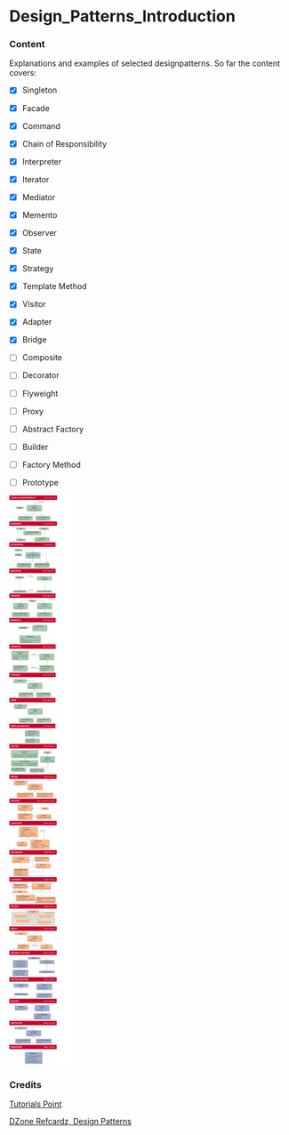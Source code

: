 # Design_Patterns_Introduction
### Content
Explanations and examples of selected designpatterns.
So far the content covers:
- [x] Singleton
- [x] Facade
- [x] Command
- [x] Chain of Responsibility
- [x] Interpreter
- [x] Iterator
- [x] Mediator
- [x] Memento
- [x] Observer
- [x] State
- [x] Strategy
- [x] Template Method
- [x] Visitor
- [x] Adapter
- [x] Bridge
- [ ] Composite
- [ ] Decorator
- [ ] Flyweight
- [ ] Proxy
- [ ] Abstract Factory
- [ ] Builder
- [ ] Factory Method
- [ ] Prototype



![](/DesignPatterns.png)
### Credits
[Tutorials Point](https://www.tutorialspoint.com)

[DZone Refcardz, Design Patterns](https://dzone.com/refcardz/design-patterns?chapter=1)
